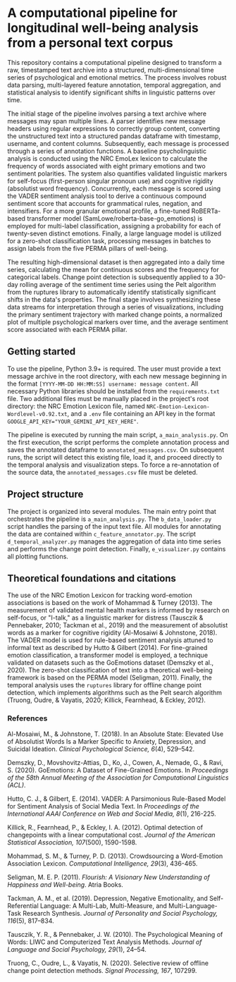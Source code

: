 # A computational pipeline for longitudinal well-being analysis from a personal text corpus

This repository contains a computational pipeline designed to transform a raw, timestamped text archive into a structured, multi-dimensional time series of psychological and emotional metrics. The process involves robust data parsing, multi-layered feature annotation, temporal aggregation, and statistical analysis to identify significant shifts in linguistic patterns over time.

The initial stage of the pipeline involves parsing a text archive where messages may span multiple lines. A parser identifies new message headers using regular expressions to correctly group content, converting the unstructured text into a structured pandas dataframe with timestamp, username, and content columns. Subsequently, each message is processed through a series of annotation functions. A baseline psycholinguistic analysis is conducted using the NRC EmoLex lexicon to calculate the frequency of words associated with eight primary emotions and two sentiment polarities. The system also quantifies validated linguistic markers for self-focus (first-person singular pronoun use) and cognitive rigidity (absolutist word frequency). Concurrently, each message is scored using the VADER sentiment analysis tool to derive a continuous compound sentiment score that accounts for grammatical rules, negation, and intensifiers. For a more granular emotional profile, a fine-tuned RoBERTa-based transformer model (SamLowe/roberta-base-go_emotions) is employed for multi-label classification, assigning a probability for each of twenty-seven distinct emotions. Finally, a large language model is utilized for a zero-shot classification task, processing messages in batches to assign labels from the five PERMA pillars of well-being.

The resulting high-dimensional dataset is then aggregated into a daily time series, calculating the mean for continuous scores and the frequency for categorical labels. Change point detection is subsequently applied to a 30-day rolling average of the sentiment time series using the Pelt algorithm from the ruptures library to automatically identify statistically significant shifts in the data's properties. The final stage involves synthesizing these data streams for interpretation through a series of visualizations, including the primary sentiment trajectory with marked change points, a normalized plot of multiple psychological markers over time, and the average sentiment score associated with each PERMA pillar.

## Getting started

To use the pipeline, Python 3.9+ is required. The user must provide a text message archive in the root directory, with each new message beginning in the format `[YYYY-MM-DD HH:MM:SS] username: message content`. All necessary Python libraries should be installed from the `requirements.txt` file. Two additional files must be manually placed in the project's root directory: the NRC Emotion Lexicon file, named `NRC-Emotion-Lexicon-Wordlevel-v0.92.txt`, and a `.env` file containing an API key in the format `GOOGLE_API_KEY="YOUR_GEMINI_API_KEY_HERE"`.

The pipeline is executed by running the main script, `a_main_analysis.py`. On the first execution, the script performs the complete annotation process and saves the annotated dataframe to `annotated_messages.csv`. On subsequent runs, the script will detect this existing file, load it, and proceed directly to the temporal analysis and visualization steps. To force a re-annotation of the source data, the `annotated_messages.csv` file must be deleted.

## Project structure

The project is organized into several modules. The main entry point that orchestrates the pipeline is `a_main_analysis.py`. The `b_data_loader.py` script handles the parsing of the input text file. All modules for annotating the data are contained within `c_feature_annotator.py`. The script `d_temporal_analyzer.py` manages the aggregation of data into time series and performs the change point detection. Finally, `e_visualizer.py` contains all plotting functions.

## Theoretical foundations and citations

The use of the NRC Emotion Lexicon for tracking word-emotion associations is based on the work of Mohammad & Turney (2013). The measurement of validated mental health markers is informed by research on self-focus, or "I-talk," as a linguistic marker for distress (Tausczik & Pennebaker, 2010; Tackman et al., 2019) and the measurement of absolutist words as a marker for cognitive rigidity (Al-Mosaiwi & Johnstone, 2018). The VADER model is used for rule-based sentiment analysis attuned to informal text as described by Hutto & Gilbert (2014). For fine-grained emotion classification, a transformer model is employed, a technique validated on datasets such as the GoEmotions dataset (Demszky et al., 2020). The zero-shot classification of text into a theoretical well-being framework is based on the PERMA model (Seligman, 2011). Finally, the temporal analysis uses the `ruptures` library for offline change point detection, which implements algorithms such as the Pelt search algorithm (Truong, Oudre, & Vayatis, 2020; Killick, Fearnhead, & Eckley, 2012).

### References

Al-Mosaiwi, M., & Johnstone, T. (2018). In an Absolute State: Elevated Use of Absolutist Words Is a Marker Specific to Anxiety, Depression, and Suicidal Ideation. *Clinical Psychological Science, 6*(4), 529–542.

Demszky, D., Movshovitz-Attias, D., Ko, J., Cowen, A., Nemade, G., & Ravi, S. (2020). GoEmotions: A Dataset of Fine-Grained Emotions. In *Proceedings of the 58th Annual Meeting of the Association for Computational Linguistics (ACL)*.

Hutto, C. J., & Gilbert, E. (2014). VADER: A Parsimonious Rule-Based Model for Sentiment Analysis of Social Media Text. In *Proceedings of the International AAAI Conference on Web and Social Media, 8*(1), 216-225.

Killick, R., Fearnhead, P., & Eckley, I. A. (2012). Optimal detection of changepoints with a linear computational cost. *Journal of the American Statistical Association, 107*(500), 1590-1598.

Mohammad, S. M., & Turney, P. D. (2013). Crowdsourcing a Word-Emotion Association Lexicon. *Computational Intelligence, 29*(3), 436-465.

Seligman, M. E. P. (2011). *Flourish: A Visionary New Understanding of Happiness and Well-being*. Atria Books.

Tackman, A. M., et al. (2019). Depression, Negative Emotionality, and Self-Referential Language: A Multi-Lab, Multi-Measure, and Multi-Language-Task Research Synthesis. *Journal of Personality and Social Psychology, 116*(5), 817–834.

Tausczik, Y. R., & Pennebaker, J. W. (2010). The Psychological Meaning of Words: LIWC and Computerized Text Analysis Methods. *Journal of Language and Social Psychology, 29*(1), 24–54.

Truong, C., Oudre, L., & Vayatis, N. (2020). Selective review of offline change point detection methods. *Signal Processing, 167*, 107299.
